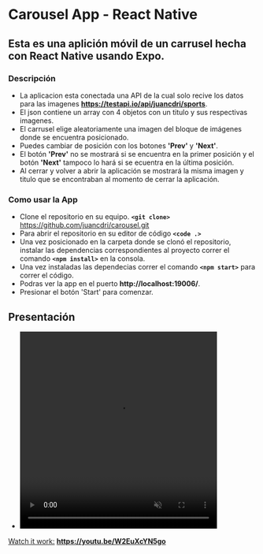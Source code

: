 # Carousel App - React Native


## Esta es una aplición móvil de un carrusel hecha con React Native usando Expo.

### Descripción
- La aplicacion esta conectada una API de la cual solo recive los datos para las imagenes **https://testapi.io/api/juancdri/sports**.
- El json contiene un array con 4 objetos con un titulo y sus respectivas imagenes.
- El carrusel elige aleatoriamente una imagen del bloque de imágenes donde se encuentra posicionado.
- Puedes cambiar de posición con los botones **'Prev'** y **'Next'**.
- El botón **'Prev'** no se mostrará si se encuentra en la primer posición y el botón **'Next'** tampoco lo hará si se ecuentra en la última posición.
- Al cerrar y volver a abrir la aplicación se mostrará la misma imagen y titulo que se encontraban al momento de cerrar la aplicación.


  
### Como usar la App
- Clone el repositorio en su equipo. **`<git clone>`** https://github.com/juancdri/carousel.git
- Para abrir el repositorio en su editor de código **`<code .>`**
- Una vez posicionado en la carpeta donde se clonó el repositorio, instalar las dependencias correspondientes al proyecto correr el comando **`<npm install>`** en la consola.
- Una vez instaladas las dependecias correr el comando **`<npm start>`** para correr el código.
- Podras ver la app en el puerto **http://localhost:19006/**.
- Presionar el botón 'Start' para comenzar.
  
## Presentación

- <video src="video.mp4" width="400" height="400" autoplay muted loop>
[Watch it work:](https://youtu.be/W2EuXcYN5go)
  **https://youtu.be/W2EuXcYN5go**
